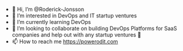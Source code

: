 - 👋 Hi, I’m @Roderick-Jonsson
- 👀 I’m interested in DevOps and IT startup ventures
- 🌱 I’m currently learning DevOps
- 💞️ I’m looking to collaborate on building DevOps Platforms for SaaS companies and help out with any startup ventures 🚀
- 📫 How to reach me https://powerodit.com

<!---
Roderick-Jonsson/Roderick-Jonsson is a ✨ special ✨ repository because its `README.md` (this file) appears on your GitHub profile.
You can click the Preview link to take a look at your changes.
--->
